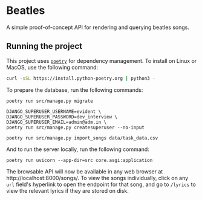 # Beatles
A simple proof-of-concept API for rendering and querying beatles songs.

## Running the project
This project uses [`poetry`](https://python-poetry.org/docs/) for dependency management. To install on Linux or MacOS, use the following command:
```bash
curl -sSL https://install.python-poetry.org | python3 -
```

To prepare the database, run the following commands:
```
poetry run src/manage.py migrate
```
```
DJANGO_SUPERUSER_USERNAME=evident \
DJANGO_SUPERUSER_PASSWORD=dev_interview \
DJANGO_SUPERUSER_EMAIL=admin@adm.in \
poetry run src/manage.py createsuperuser --no-input
```
```
poetry run src/manage.py import_songs data/task_data.csv
```

And to run the server locally, run the following command:
```
poetry run uvicorn --app-dir=src core.asgi:application
```

The browsable API will now be available in any web browser at http://localhost:8000/songs/. To view the songs individually, click on any `url` field's hyperlink to open the endpoint for that song, and go to `/lyrics` to view the relevant lyrics if they are stored on disk.
